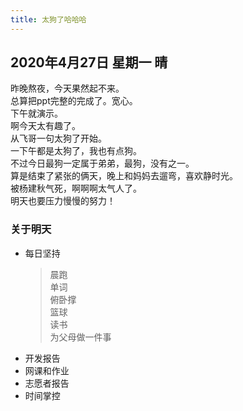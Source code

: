 ```yaml
---
title: 太狗了哈哈哈
---
```

## 2020年4月27日 星期一 晴
昨晚熬夜，今天果然起不来。  
总算把ppt完整的完成了。宽心。  
下午就演示。  
啊今天太有趣了。  
从飞哥一句太狗了开始。  
一下午都是太狗了，我也有点狗。  
不过今日最狗一定属于弟弟，最狗，没有之一。  
算是结束了紧张的俩天，晚上和妈妈去遛弯，喜欢静时光。  
被杨建秋气死，啊啊啊太气人了。  
明天也要压力慢慢的努力！  
### 关于明天
* 每日坚持
	> 晨跑  
	> 单词  
	> 俯卧撑  
	> 篮球  
	> 读书  
	> 为父母做一件事
* 开发报告  
* 网课和作业  
* 志愿者报告  
* 时间掌控  